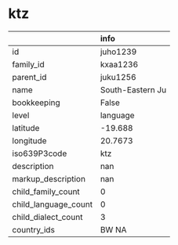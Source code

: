 # ktz
|                      | info             |
|:---------------------|:-----------------|
| id                   | juho1239         |
| family_id            | kxaa1236         |
| parent_id            | juku1256         |
| name                 | South-Eastern Ju |
| bookkeeping          | False            |
| level                | language         |
| latitude             | -19.688          |
| longitude            | 20.7673          |
| iso639P3code         | ktz              |
| description          | nan              |
| markup_description   | nan              |
| child_family_count   | 0                |
| child_language_count | 0                |
| child_dialect_count  | 3                |
| country_ids          | BW NA            |